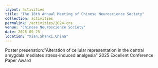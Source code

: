 ```yaml
---
layout: activities
title: "The 18th Annual Meeting of Chinese Neuroscience Society"
collection: activities
permalink: /activities/2024-cns
venue: "Chinese Neuroscience Society"
date: 2025-09-25
location: "Xian,Shanxi,China"
---
```

Poster presenation:"Alteration of cellular representation in the central amygdala mediates stress-induced analgesia"
2025 Excellent Conference Paper Award
